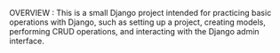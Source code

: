 OVERVIEW :
This is a small Django project intended for practicing basic operations with Django, such as setting up a project, creating models, performing CRUD operations, and interacting with the Django admin interface.
